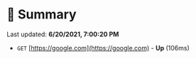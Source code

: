 # 📖 Summary
Last updated: **6/20/2021, 7:00:20 PM**

- `GET` [https://google.com](https://google.com) - **Up** (106ms)
